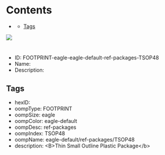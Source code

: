 



Contents
========

* [](#)
	* [Tags](#tags)
  
![][im]
# 

- ID: FOOTPRINT-eagle-eagle-default-ref-packages-TSOP48
- Name: 
- Description: 

## Tags

- hexID: 
- oompType: FOOTPRINT
- oompSize: eagle
- oompColor: eagle-default
- oompDesc: ref-packages
- oompIndex: TSOP48
- oompName: eagle-default/ref-packages/TSOP48
- description: &lt;B&gt;Thin Small Outline Plastic Package&lt;/b&gt;



[im]: image.png
